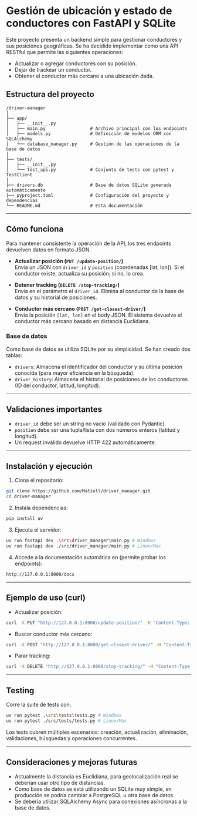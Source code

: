 # Gestión de ubicación y estado de conductores con FastAPI y SQLite

Este proyecto presenta un backend simple para gestionar conductores y sus posiciones geográficas. Se ha decidido implementar como una API RESTful que permite las siguientes operaciones:

- Actualizar o agregar conductores con su posición.
- Dejar de trackear un conductor.
- Obtener el conductor más cercano a una ubicación dada.

## Estructura del proyecto

```
/driver-manager
│
├── app/
│   ├── __init__.py
│   ├── main.py                 # Archivo principal con los endpoints
│   ├── models.py               # Definición de modelos ORM con SQLAlchemy
│   └── database_manager.py     # Gestión de las operaciones de la base de datos
│
├── tests/
│   ├── __init__.py
│   └── test_api.py             # Conjunto de tests con pytest y TestClient
│
├── drivers.db                  # Base de datos SQLite generada automáticamente
├── pyproject.toml              # Configuración del proyecto y dependencias
└── README.md                   # Esta documentación
```

---

## Cómo funciona

Para mantener consistente la operación de la API, los tres endpoints devuelven datos en formato JSON.

- **Actualizar posición (`PUT /update-position/`)**  
  Envía un JSON con `driver_id` y `position` (coordenadas [lat, lon]). Si el conductor existe, actualiza su posición; si no, lo crea.

- **Detener tracking (`DELETE /stop-tracking/`)**  
  Envía en el parámetro el `driver_id`. Elimina al conductor de la base de datos y su historial de posiciones.

- **Conductor más cercano (`POST /get-closest-driver/`)**  
  Envía la posición `[lat, lon]` en el body JSON. El sistema devuelve el conductor más cercano basado en distancia Euclidiana.

### Base de datos

Como base de datos se utiliza SQLite por su simplicidad. Se han creado dos tablas:

- `drivers`: Almacena el identificador del conductor y su última posición conocida (para mayor eficiencia en la búsqueda).
- `driver_history`: Almacena el historial de posiciones de los conductores (ID del conductor, latitud, longitud).

---

## Validaciones importantes

- `driver_id` debe ser un string no vacío (validado con Pydantic).
- `position` debe ser una tupla/lista con dos números enteros (latitud y longitud).
- Un request inválido devuelve HTTP 422 automáticamente.

---

## Instalación y ejecución

1. Clona el repositorio:

```bash
git clone https://github.com/Matzull/driver_manager.git
cd driver-manager
```

2. Instala dependencias:

```bash
pip install uv
```

3. Ejecuta el servidor:

```bash
uv run fastapi dev .\src\driver_manager\main.py # Windows
uv run fastapi dev ./src/driver_manager/main.py # Linux/Mac
```

4. Accede a la documentación automática en (permite probar los endpoints):

```
http://127.0.0.1:8000/docs
```

---

## Ejemplo de uso (curl)

- Actualizar posición:

```bash
curl -X PUT "http://127.0.0.1:8000/update-position/" -H "Content-Type: application/json" -d '{"driver_id":"driver123","position":[3,4]}'
```

- Buscar conductor más cercano:

```bash
curl -X POST "http://127.0.0.1:8000/get-closest-driver/" -H "Content-Type: application/json" -d '[1,2]'
```

- Parar tracking:

```bash
curl -X DELETE "http://127.0.0.1:8000/stop-tracking/" -H "Content-Type: application/json" -d '{"driver_id":"driver123"}'
```


---

## Testing

Corre la suite de tests con:

```bash
uv run pytest .\src\tests\tests.py # Windows
uv run pytest ./src/tests/tests.py # Linux/Mac
```

Los tests cubren múltiples escenarios: creación, actualización, eliminación, validaciones, búsquedas y operaciones concurrentes.

---

## Consideraciones y mejoras futuras

- Actualmente la distancia es Euclidiana, para geolocalización real se deberían usar otro tipo de distancias.
- Como base de datos se está utilizando un SQLite muy simple, en producción se podría cambiar a PostgreSQL u otra base de datos.
- Se debería utilizar SQLAlchemy Async para conexiones asíncronas a la base de datos.